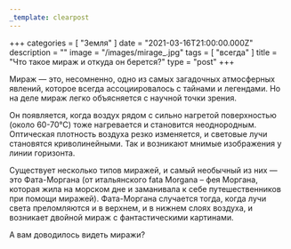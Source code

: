 ```yaml
---
_template: clearpost
---
```



+++
categories = [ "Земля" ]
date = "2021-03-16T21:00:00.000Z"
description = ""
image = "/images/mirage_.jpg"
tags = [ "всегда" ]
title = "Что такое мираж и откуда он берется?"
type = "post"
+++


Мираж — это, несомненно, одно из самых загадочных атмосферных явлений, которое всегда ассоциировалось с тайнами и легендами. Но на деле мираж легко объясняется с научной точки зрения.   
  
Он появляется, когда воздух рядом с сильно нагретой поверхностью (около 60-70°С) тоже нагревается и становится неоднородным. Оптическая плотность воздуха резко изменяется, и световые лучи становятся криволинейными. Так и возникают мнимые изображения у линии горизонта.  
  
Существует несколько типов миражей, и самый необычный из них — это Фата-Моргана (от итальянского fata Morgana – фея Моргана, которая жила на морском дне и заманивала к себе путешественников при помощи миражей). Фата-Моргана случается тогда, когда лучи света преломляются и в верхнем, и в нижнем слоях воздуха, и возникает двойной мираж с фантастическими картинами.  
  
А вам доводилось видеть миражи?

